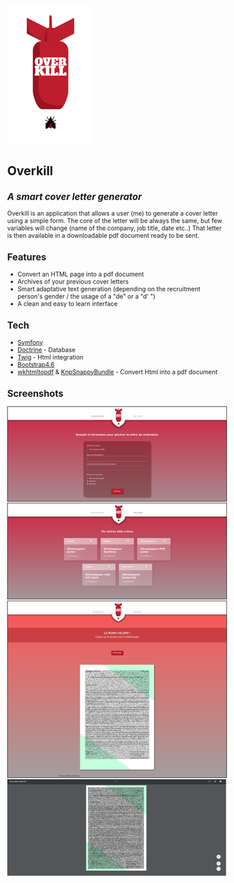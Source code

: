 <img src="images/overkill_logo_v2.svg" alt="logo" style="width:200px;"/>

# Overkill
## _A smart cover letter generator_


Overkill is an application that allows a user (me) to generate a cover letter using a simple form.
The core of the letter will be always the same, but few variables will change (name of the company, job title, date etc..)
That letter is then available in a downloadable pdf document ready to be sent.

## Features

- Convert an HTML page into a pdf document
- Archives of your previous cover letters
- Smart adaptative text generation (depending on the recruitment person's gender / the usage of a "de" or a "d' ")
- A clean and easy to learn interface

## Tech

- [Symfony](https://symfony.com/) 
- [Doctrine](https://www.doctrine-project.org/) - Database
- [Twig](https://twig.symfony.com/doc/3.x/) - Html integration
- [Bootstrap4.6](https://getbootstrap.com/)
- [wkhtmltopdf](https://wkhtmltopdf.org/) & [KnpSnappyBundle](https://github.com/KnpLabs/KnpSnappyBundle) - Convert Html into a pdf document

## Screenshots

<img src="images/ss_home.png" alt="home" style="border:0.25px solid;"/>
<img src="images/ss_archives.png" alt="archives" style="border:0.25px solid;"/>
<img src="images/ss_read.png" alt="read" style="border:0.25px solid;"/>
<img src="images/ss_download.png" alt="download"/>

